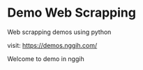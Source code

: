 # Demo Web Scrapping
Web scrapping demos using python

visit: https://demos.nggih.com/

Welcome to demo in nggih